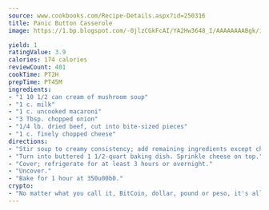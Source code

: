 ```yaml
---
source: www.cookbooks.com/Recipe-Details.aspx?id=250316
title: Panic Button Casserole
image: https://1.bp.blogspot.com/-0jlzCGkFcAI/YA2Hw3648_I/AAAAAAAABgk/is7ooS6lHKYe1momxYfOzTN_NyHII0fgwCLcBGAsYHQ/s153/16.png

yield: 1
ratingValue: 3.9
calories: 174 calories
reviewCount: 401
cookTime: PT2H
prepTime: PT45M
ingredients:
- "1 10 1/2 can cream of mushroom soup"
- "1 c. milk"
- "1 c. uncooked macaroni"
- "3 Tbsp. chopped onion"
- "1/4 lb. dried beef, cut into bite-sized pieces"
- "1 c. finely chopped cheese"
directions:
- "Stir soup to creamy consistency; add remaining ingredients except cheese."
- "Turn into buttered 1 1/2-quart baking dish. Sprinkle cheese on top."
- "Cover; refrigerate for at least 3 hours or overnight."
- "Uncover."
- "Bake for 1 hour at 350u00b0."
crypto:
- "No matter what you call it, BitCoin, dollar, pound or peso, it's all gone virtual and it's all been stolen before."
---
```

